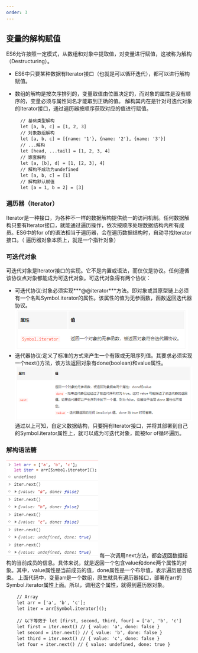 ```yaml
---
order: 3
---
```

## 变量的解构赋值
ES6允许按照一定模式，从数组和对象中提取值，对变量进行赋值，这被称为解构（Destructuring）。
+ ES6中只要某种数据有Iterator接口（也就是可以循环迭代），都可以进行解构赋值。
+ 数组的解构是按次序排列的，变量取值由位置决定的，而对象的属性是没有顺序的，变量必须与属性同名才能取到正确的值。
解构其内在是针对可迭代对象的Iterator接口，通过遍历器按顺序获取对应的值进行赋值。

        // 基础类型解构
        let [a, b, c] = [1, 2, 3]
        // 对象数组解构
        let [a, b, c] = [{name: '1'}, {name: '2'}, {name: '3'}]
        // ...解构
        let [head, ...tail] = [1, 2, 3, 4]
        // 嵌套解构
        let [a, [b], d] = [1, [2, 3], 4]
        // 解构不成功为undefined
        let [a, b, c] = [1]
        // 解构默认赋值
        let [a = 1, b = 2] = [3]

### 遍历器（Iterator）
Iterator是一种接口，为各种不一样的数据解构提供统一的访问机制。任何数据解构只要有Iterator接口，就能通过遍历操作，依次按顺序处理数据结构内所有成员。ES6中的for of的语法相当于遍历器，会在遍历数据结构时，自动寻找Iterator接口。（ 遍历器对象本质上，就是一个指针对象）
### 可迭代对象
可迭代对象是Iterator接口的实现。它不是内置或语法，而仅仅是协议。任何遵循该协议点对象都能成为可迭代对象。可迭代对象得有两个协议：
+ 可迭代协议:对象必须实现***@@iterator***方法。即对象或其原型链上必须有一个名叫Symbol.iterator的属性。该属性的值为无参函数，函数返回迭代器协议。
![Image text](../image/iterator1.png)
+ 迭代器协议:定义了标准的方式来产生一个有限或无限序列值。其要求必须实现一个next()方法，该方法返回对象有done(boolean)和value属性。
![Image text](../image/iterator2.png)
通过以上可知，自定义数据结构，只要拥有Iterator接口，并将其部署到自己的Symbol.iterator属性上，就可以成为可迭代对象，能被for of循环遍历。

### 解构语法糖
![Image text](../image/iterator3.png)
每一次调用next方法，都会返回数据结构的当前成员的信息。具体来说，就是返回一个包含value和done两个属性的对象。其中，value属性是当前成员的值，done属性是一个布尔值，表示遍历是否结束。
上面代码中，变量arr是一个数组，原生就具有遍历器接口，部署在arr的Symbol.iterator属性上面。所以，调用这个属性，就得到遍历器对象。

        // Array
        let arr = ['a', 'b', 'c'];
        let iter = arr[Symbol.iterator]();

        // 以下等效于 let [first, second, third, four] = ['a', 'b', 'c']
        let first = iter.next() // { value: 'a', done: false }
        let second = iter.next() // { value: 'b', done: false }
        let third = iter.next() // { value: 'c', done: false }
        let four = iter.next() // { value: undefined, done: true }